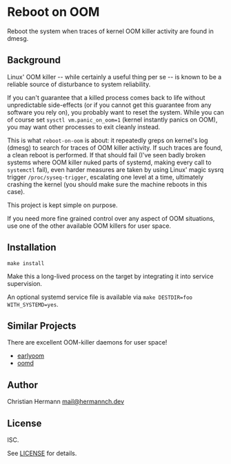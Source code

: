 # Reboot on OOM

Reboot the system when traces of kernel OOM killer activity are found in dmesg.

## Background

Linux' OOM killer -- while certainly a useful thing per se -- is known to be a
reliable source of disturbance to system reliability.

If you can't guarantee that a killed process comes back to life without
unpredictable side-effects (or if you cannot get this guarantee from any
software you rely on), you probably want to reset the system.
While you can of course set `sysctl vm.panic_on_oom=1` (kernel instantly panics
on OOM), you may want other processes to exit cleanly instead.

This is what `reboot-on-oom` is about: it repeatedly greps on kernel's log
(dmesg) to search for traces of OOM killer activity.
If such traces are found, a clean reboot is performed.
If that should fail (I've seen badly broken systems where OOM killer nuked
parts of systemd, making every call to `systemctl` fail), even harder measures
are taken by using Linux' magic sysrq trigger `/proc/syseq-trigger`, escalating
one level at a time, ultimately crashing the kernel (you should make sure the
machine reboots in this case).

This project is kept simple on purpose.

If you need more fine grained control over any aspect of OOM situations, use
one of the other available OOM killers for user space.

## Installation

```
make install
```

Make this a long-lived process on the target by integrating it into service
supervision.

An optional systemd service file is available via
`make DESTDIR=foo WITH_SYSTEMD=yes`.

## Similar Projects

There are excellent OOM-killer daemons for user space!

* [earlyoom](https://github.com/rfjakob/earlyoom)
* [oomd](https://github.com/facebookincubator/oomd)

## Author

Christian Hermann <mail@hermannch.dev>

## License

ISC.

See [LICENSE](./LICENSE) for details.
